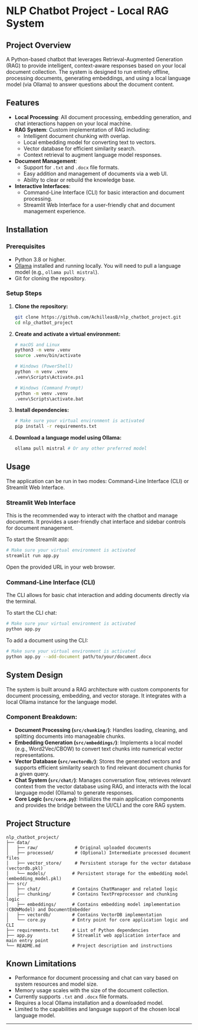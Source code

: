 # NLP Chatbot Project - Local RAG System

## Project Overview

A Python-based chatbot that leverages Retrieval-Augmented Generation (RAG) to provide intelligent, context-aware responses based on your local document collection. The system is designed to run entirely offline, processing documents, generating embeddings, and using a local language model (via Ollama) to answer questions about the document content.

## Features

- **Local Processing**: All document processing, embedding generation, and chat interactions happen on your local machine.
- **RAG System**: Custom implementation of RAG including:
  - Intelligent document chunking with overlap.
  - Local embedding model for converting text to vectors.
  - Vector database for efficient similarity search.
  - Context retrieval to augment language model responses.
- **Document Management**:
  - Support for `.txt` and `.docx` file formats.
  - Easy addition and management of documents via a web UI.
  - Ability to clear or rebuild the knowledge base.
- **Interactive Interfaces**:
  - Command-Line Interface (CLI) for basic interaction and document processing.
  - Streamlit Web Interface for a user-friendly chat and document management experience.

## Installation

### Prerequisites

- Python 3.8 or higher.
- [Ollama](https://ollama.com/) installed and running locally. You will need to pull a language model (e.g., `ollama pull mistral`).
- Git for cloning the repository.

### Setup Steps

1.  **Clone the repository:**
    ```bash
    git clone https://github.com/AchilleasB/nlp_chatbot_project.git
    cd nlp_chatbot_project
    ```

2.  **Create and activate a virtual environment:**
    ```bash
    # macOS and Linux
    python3 -m venv .venv
    source .venv/bin/activate

    # Windows (PowerShell)
    python -m venv .venv
    .venv\Scripts\Activate.ps1

    # Windows (Command Prompt)
    python -m venv .venv
    .venv\Scripts\activate.bat
    ```

3.  **Install dependencies:**
    ```bash
    # Make sure your virtual environment is activated
    pip install -r requirements.txt
    ```

4.  **Download a language model using Ollama:**
    ```bash
    ollama pull mistral # Or any other preferred model
    ```

## Usage

The application can be run in two modes: Command-Line Interface (CLI) or Streamlit Web Interface.

### Streamlit Web Interface

This is the recommended way to interact with the chatbot and manage documents. It provides a user-friendly chat interface and sidebar controls for document management.

To start the Streamlit app:
```bash
# Make sure your virtual environment is activated
streamlit run app.py
```
Open the provided URL in your web browser.

### Command-Line Interface (CLI)

The CLI allows for basic chat interaction and adding documents directly via the terminal.

To start the CLI chat:
```bash
# Make sure your virtual environment is activated
python app.py
```

To add a document using the CLI:
```bash
# Make sure your virtual environment is activated
python app.py --add-document path/to/your/document.docx
```

## System Design

The system is built around a RAG architecture with custom components for document processing, embedding, and vector storage. It integrates with a local Ollama instance for the language model.

### Component Breakdown:

-   **Document Processing (`src/chunking/`)**: Handles loading, cleaning, and splitting documents into manageable chunks.
-   **Embedding Generation (`src/embeddings/`)**: Implements a local model (e.g., Word2Vec/CBOW) to convert text chunks into numerical vector representations.
-   **Vector Database (`src/vectordb/`)**: Stores the generated vectors and supports efficient similarity search to find relevant document chunks for a given query.
-   **Chat System (`src/chat/`)**: Manages conversation flow, retrieves relevant context from the vector database using RAG, and interacts with the local language model (Ollama) to generate responses.
-   **Core Logic (`src/core.py`)**: Initializes the main application components and provides the bridge between the UI/CLI and the core RAG system.

## Project Structure

```
nlp_chatbot_project/
├── data/
│   ├── raw/              # Original uploaded documents
│   ├── processed/        # (Optional) Intermediate processed document files
│   ├── vector_store/     # Persistent storage for the vector database (vectordb.pkl)
│   └── models/          # Persistent storage for the embedding model (embedding_model.pkl)
├── src/
│   ├── chat/            # Contains ChatManager and related logic
│   ├── chunking/        # Contains TextPreprocessor and chunking logic
│   ├── embeddings/      # Contains embedding model implementation (CBOWModel) and DocumentEmbedder
│   ├── vectordb/        # Contains VectorDB implementation
│   └── core.py          # Entry point for core application logic and CLI
├── requirements.txt     # List of Python dependencies
├── app.py               # Streamlit web application interface and main entry point
└── README.md            # Project description and instructions
```

## Known Limitations

-   Performance for document processing and chat can vary based on system resources and model size.
-   Memory usage scales with the size of the document collection.
-   Currently supports `.txt` and `.docx` file formats.
-   Requires a local Ollama installation and a downloaded model.
-   Limited to the capabilities and language support of the chosen local language model.

---
